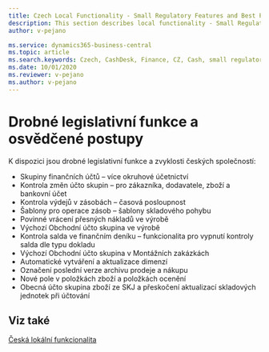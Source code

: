 ```yaml
---
title: Czech Local Functionality - Small Regulatory Features and Best Practices | Microsoft Docs
description: This section describes local functionality - Small Regulatory Features and Best Practices
author: v-pejano

ms.service: dynamics365-business-central
ms.topic: article
ms.search.keywords: Czech, CashDesk, Finance, CZ, Cash, small regulatory features, best practices
ms.date: 10/01/2020
ms.reviewer: v-pejano
ms.author: v-pejano
---
```


# Drobné legislativní funkce a osvědčené postupy  

K dispozici jsou drobné legislativní funkce a zvyklosti českých společností:  

- Skupiny finančních účtů – více okruhové účetnictví
- Kontrola změn účto skupin – pro zákazníka, dodavatele, zboží a bankovní účet
- Kontrola výdejů v zásobách – časová posloupnost
- Šablony pro operace zásob  – šablony skladového pohybu
- Povinné vrácení přesných nákladů ve výrobě
- Výchozí Obchodní účto skupina ve výrobě
- Kontrola salda ve finančním deníku – funkcionalita pro vypnutí kontroly salda dle typu dokladu
- Výchozí Obchodní účto skupina v Montážních zakázkách
- Automatické vytváření a aktualizace dimenzí
- Označení poslední verze archivu prodeje a nákupu
- Nové pole v položkách zboží a položkách ocenění
- Obecná účto skupina zboží ze SKJ a přeskočení aktualizací skladových jednotek při účtování

## Viz také  

[Česká lokální funkcionalita](czech-local-functionality.md)
